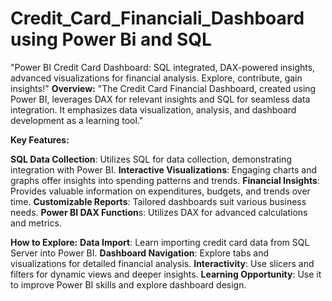 # Credit_Card_Financiali_Dashboard using Power Bi and SQL
 "Power BI Credit Card Dashboard: SQL integrated, DAX-powered insights, advanced visualizations for financial analysis. Explore, contribute, gain insights!"
**Overview:**
"The Credit Card Financial Dashboard, created using Power BI, leverages DAX for relevant insights and SQL for seamless data integration. It emphasizes data visualization, analysis, and dashboard development as a learning tool."

**Key Features:**

**SQL Data Collection**: Utilizes SQL for data collection, demonstrating integration with Power BI.
**Interactive Visualizations**: Engaging charts and graphs offer insights into spending patterns and trends.
**Financial Insights**: Provides valuable information on expenditures, budgets, and trends over time.
**Customizable Reports**: Tailored dashboards suit various business needs.
**Power BI DAX Function**s: Utilizes DAX for advanced calculations and metrics.

**How to Explore:**
**Data Import**: Learn importing credit card data from SQL Server into Power BI.
**Dashboard Navigation**: Explore tabs and visualizations for detailed financial analysis.
**Interactivity**: Use slicers and filters for dynamic views and deeper insights.
**Learning Opportunity**: Use it to improve Power BI skills and explore dashboard design.
